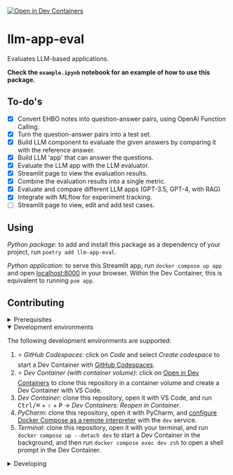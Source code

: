[![Open in Dev Containers](https://img.shields.io/static/v1?label=Dev%20Containers&message=Open&color=blue&logo=visualstudiocode)](https://vscode.dev/redirect?url=vscode://ms-vscode-remote.remote-containers/cloneInVolume?url=https://github.com/StijnGoossens/llm-app-eval)

# llm-app-eval

Evaluates LLM-based applications.

**Check the `example.ipynb` notebook for an example of how to use this package.**

## To-do's
- [x] Convert EHBO notes into question-answer pairs, using OpenAI Function Calling.
- [x] Turn the question-answer pairs into a test set.
- [x] Build LLM component to evaluate the given answers by comparing it with the reference answer.
- [x] Build LLM 'app' that can answer the questions.
- [x] Evaluate the LLM app with the LLM evaluator.
- [x] Streamlit page to view the evaluation results.
- [x] Combine the evaluation results into a single metric.
- [x] Evaluate and compare different LLM apps (GPT-3.5, GPT-4, with RAG)
- [x] Integrate with MLflow for experiment tracking.
- [ ] Streamlit page to view, edit and add test cases.

## Using

_Python package_: to add and install this package as a dependency of your project, run `poetry add llm-app-eval`.

_Python application_: to serve this Streamlit app, run `docker compose up app` and open [localhost:8000](http://localhost:8000) in your browser. Within the Dev Container, this is equivalent to running `poe app`.

## Contributing

<details>
<summary>Prerequisites</summary>

<details>
<summary>1. Set up Git to use SSH</summary>

1. [Generate an SSH key](https://docs.github.com/en/authentication/connecting-to-github-with-ssh/generating-a-new-ssh-key-and-adding-it-to-the-ssh-agent#generating-a-new-ssh-key) and [add the SSH key to your GitHub account](https://docs.github.com/en/authentication/connecting-to-github-with-ssh/adding-a-new-ssh-key-to-your-github-account).
1. Configure SSH to automatically load your SSH keys:
    ```sh
    cat << EOF >> ~/.ssh/config
    Host *
      AddKeysToAgent yes
      IgnoreUnknown UseKeychain
      UseKeychain yes
    EOF
    ```

</details>

<details>
<summary>2. Install Docker</summary>

1. [Install Docker Desktop](https://www.docker.com/get-started).
    - Enable _Use Docker Compose V2_ in Docker Desktop's preferences window.
    - _Linux only_:
        - [Configure Docker to use the BuildKit build system](https://docs.docker.com/build/buildkit/#getting-started). On macOS and Windows, BuildKit is enabled by default in Docker Desktop.
        - Export your user's user id and group id so that [files created in the Dev Container are owned by your user](https://github.com/moby/moby/issues/3206):
            ```sh
            cat << EOF >> ~/.bashrc
            export UID=$(id --user)
            export GID=$(id --group)
            EOF
            ```

</details>

<details>
<summary>3. Install VS Code or PyCharm</summary>

1. [Install VS Code](https://code.visualstudio.com/) and [VS Code's Dev Containers extension](https://marketplace.visualstudio.com/items?itemName=ms-vscode-remote.remote-containers). Alternatively, install [PyCharm](https://www.jetbrains.com/pycharm/download/).
2. _Optional:_ install a [Nerd Font](https://www.nerdfonts.com/font-downloads) such as [FiraCode Nerd Font](https://github.com/ryanoasis/nerd-fonts/tree/master/patched-fonts/FiraCode) and [configure VS Code](https://github.com/tonsky/FiraCode/wiki/VS-Code-Instructions) or [configure PyCharm](https://github.com/tonsky/FiraCode/wiki/Intellij-products-instructions) to use it.

</details>

</details>

<details open>
<summary>Development environments</summary>

The following development environments are supported:

1. ⭐️ _GitHub Codespaces_: click on _Code_ and select _Create codespace_ to start a Dev Container with [GitHub Codespaces](https://github.com/features/codespaces).
1. ⭐️ _Dev Container (with container volume)_: click on [Open in Dev Containers](https://vscode.dev/redirect?url=vscode://ms-vscode-remote.remote-containers/cloneInVolume?url=https://github.com/StijnGoossens/llm-app-eval) to clone this repository in a container volume and create a Dev Container with VS Code.
1. _Dev Container_: clone this repository, open it with VS Code, and run <kbd>Ctrl/⌘</kbd> + <kbd>⇧</kbd> + <kbd>P</kbd> → _Dev Containers: Reopen in Container_.
1. _PyCharm_: clone this repository, open it with PyCharm, and [configure Docker Compose as a remote interpreter](https://www.jetbrains.com/help/pycharm/using-docker-compose-as-a-remote-interpreter.html#docker-compose-remote) with the `dev` service.
1. _Terminal_: clone this repository, open it with your terminal, and run `docker compose up --detach dev` to start a Dev Container in the background, and then run `docker compose exec dev zsh` to open a shell prompt in the Dev Container.

</details>

<details>
<summary>Developing</summary>

- This project follows the [Conventional Commits](https://www.conventionalcommits.org/) standard to automate [Semantic Versioning](https://semver.org/) and [Keep A Changelog](https://keepachangelog.com/) with [Commitizen](https://github.com/commitizen-tools/commitizen).
- Run `poe` from within the development environment to print a list of [Poe the Poet](https://github.com/nat-n/poethepoet) tasks available to run on this project.
- Run `poetry add {package}` from within the development environment to install a run time dependency and add it to `pyproject.toml` and `poetry.lock`. Add `--group test` or `--group dev` to install a CI or development dependency, respectively.
- Run `poetry update` from within the development environment to upgrade all dependencies to the latest versions allowed by `pyproject.toml`.
- Run `cz bump` to bump the package's version, update the `CHANGELOG.md`, and create a git tag.

</details>
